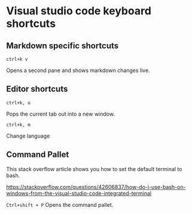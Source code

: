 # Visual studio code keyboard shortcuts #

## Markdown specific shortcuts ##

`ctrl+k v`

Opens a second pane and shows markdown changes live.

## Editor shortcuts ##

`ctrl+k, o`

Pops the current tab out into a new window.

`ctrl+k, m`

Change language

## Command Pallet ##

This stack overflow article shows you how to set the default terminal to bash.

<https://stackoverflow.com/questions/42606837/how-do-i-use-bash-on-windows-from-the-visual-studio-code-integrated-terminal>

`Ctrl+shift + P`
Opens the command pallet.
